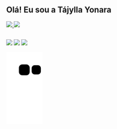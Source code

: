 ## Olá! Eu sou a Tájylla Yonara
<div>
  <a href="https://github.com/Tajylla">
  <img height="180em" src="https://github-readme-stats.vercel.app/api?username=Tajylla&show_icons=true&theme=dracula&include_all_commits=true&count_private=true"/>
  <img height="180em" src="https://github-readme-stats.vercel.app/api/top-langs/?username=Tajylla&layout=compact&langs_count=7&theme=dracula"/>
</div>
  
  ##
  
  <div> 
  <a href="https://www.instagram.com/tajyllabrandao/" target="_blank"><img src="https://img.shields.io/badge/-Instagram-%23E4405F?style=for-the-badge&logo=instagram&logoColor=white" target="_blank"></a>
 	<a href = "mailto:tajylla.yonara@gmail.com"><img src="https://img.shields.io/badge/-Gmail-%23333?style=for-the-badge&logo=gmail&logoColor=white" target="_blank"></a>
  <a href="https://www.linkedin.com/in/tajyllabrandao/" target="_blank"><img src="https://img.shields.io/badge/-LinkedIn-%230077B5?style=for-the-badge&logo=linkedin&logoColor=white" target="_blank"></a> 
    
![Snake animation](https://github.com/rafaballerini/rafaballerini/blob/output/github-contribution-grid-snake.svg)
  
  </div>
